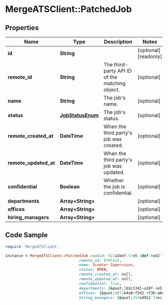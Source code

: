 # MergeATSClient::PatchedJob

## Properties

Name | Type | Description | Notes
------------ | ------------- | ------------- | -------------
**id** | **String** |  | [optional] [readonly] 
**remote_id** | **String** | The third-party API ID of the matching object. | [optional] 
**name** | **String** | The job&#39;s name. | [optional] 
**status** | [**JobStatusEnum**](JobStatusEnum.md) | The job&#39;s status. | [optional] 
**remote_created_at** | **DateTime** | When the third party&#39;s job was created. | [optional] 
**remote_updated_at** | **DateTime** | When the third party&#39;s job was updated. | [optional] 
**confidential** | **Boolean** | Whether the job is confidential. | [optional] 
**departments** | **Array&lt;String&gt;** |  | [optional] 
**offices** | **Array&lt;String&gt;** |  | [optional] 
**hiring_managers** | **Array&lt;String&gt;** |  | [optional] 

## Code Sample

```ruby
require 'MergeATSClient'

instance = MergeATSClient::PatchedJob.new(id: 022a2bef-57e5-4def-8ed2-7c41bd9a5ed8,
                                 remote_id: 8765432,
                                 name: Scooter Supervisor,
                                 status: OPEN,
                                 remote_created_at: null,
                                 remote_updated_at: null,
                                 confidential: true,
                                 departments: [&quot;5b3c1341-a20f-4e51-b72c-f3830a16c97b&quot;,&quot;d6e687d6-0c36-48a1-8114-35324b5cb38f&quot;],
                                 offices: [&quot;9871b4a9-f5d2-4f3b-a66b-dfedbed42c46&quot;],
                                 hiring_managers: [&quot;787ed912-33ec-444e-a215-8d71cc42fc12&quot;])
```


